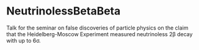 # NeutrinolessBetaBeta

Talk for the seminar on false discoveries of particle physics on the claim that the Heidelberg-Moscow Experiment measured neutrinoless 2β decay with up to 6σ.